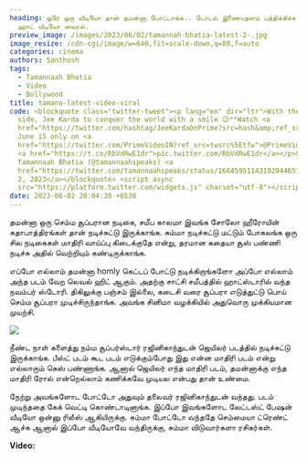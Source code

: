 ```yaml
---
heading: ஒரே ஒரு வீடியோ தான் தமன்னா போட்டாங்க.. டோடல் இணையதளம் பத்திக்கிச்சு..
  ஹாட் வீடியோ வைரல்.
preview_image: /images/2023/06/02/tamannah-bhatia-latest-2-.jpg
image_resize: /cdn-cgi/image/w=640,fit=scale-down,q=80,f=auto
categories: cinema
authors: Santhosh
tags:
  - Tamannaah Bhatia
  - Video
  - Bollywood
title: tamana-latest-video-viral
code: <blockquote class="twitter-tweet"><p lang="en" dir="ltr">With them by my
  side, Jee Karda to conquer the world with a smile 😉⁰⁰Watch <a
  href="https://twitter.com/hashtag/JeeKardaOnPrime?src=hash&amp;ref_src=twsrc%5Etfw">#JeeKardaOnPrime</a>,
  June 15 only on <a
  href="https://twitter.com/PrimeVideoIN?ref_src=twsrc%5Etfw">@PrimeVideoIN</a>
  <a href="https://t.co/RbVdRwE1dr">pic.twitter.com/RbVdRwE1dr</a></p>&mdash;
  Tamannaah Bhatia (@tamannaahspeaks) <a
  href="https://twitter.com/tamannaahspeaks/status/1664595114319294465?ref_src=twsrc%5Etfw">June
  2, 2023</a></blockquote> <script async
  src="https://platform.twitter.com/widgets.js" charset="utf-8"></script>
date: 2023-06-02 20:04:30 +0530
---
```



தமன்னா ஒரு செம்ம சூப்பரான நடிகை, சமீப காலமா இவங்க சோலோ ஹீரோயின் கதாபாத்திரங்கள் தான் நடிச்சுட்டு இருக்காங்க. சும்மா நடிச்சுட்டு மட்டும் போகலங்க ஒரு சில நடிகைகள் மாதிரி வாய்ப்பு கிடைக்குதே என்று, தரமான கதையா சூஸ் பண்ணி நடிச்சு அதில் வெற்றியும் கண்டிருக்காங்க.

எப்போ எல்லாம் தமன்னா homly கெட்டப் போட்டு நடிக்கிறாங்களோ அப்போ எல்லாம் அந்த படம் வேற லெவல் ஹிட் ஆகும். அதற்கு சாட்சி சமீபத்தில் ஹாட்ஸ்டாரில் வந்த நவம்பர் ஸ்டோரி. திகிலுக்கு பஞ்சம் இல்லை, கடைசி வரை சூப்பரா எடுத்துட்டு பொய் செம்ம சூப்பரா முடிச்சிருந்தாங்க. அவங்க சினிமா வழக்கியில் அதுவொரு முக்கியமான முயற்சி.

![](/images/2023/06/02/tamannah-bhatia-latest-1-.jpg)

நீண்ட நாள் களைத்து நம்ம சூப்பர்ஸ்டார் ரஜினிகாந்துடன் ஜெயிலர் படத்தில் நடிச்சுட்டு இருக்காங்க. பீஸ்ட் படம் கூட படம் எடுக்கும்போது இது என்ன மாதிரி படம் என்று எல்லாரும் கெஸ் பண்ணாங்க. ஆனால் ஜெயிலர் எந்த மாதிரி படம், தமன்னாக்கு எந்த மாதிரி ரோல் என்றெல்லாம் கணிக்கவே முடியல என்பது தான் உண்மை.

நேற்று அவங்களோட போட்டோ அதுவும் தலைவர் ரஜினிகாந்துடன் வந்தது. படம் முடிந்ததை கேக் வெட்டி கொண்டாடினாங்க. இப்போ இவங்களோட லேட்டஸ்ட் பேஷன் வீடியோ ஒன்னு ரிலீஸ் ஆகியிருக்கு. சும்மா போட்டோ வந்ததே செம்மையா ட்ரெண்ட் ஆச்சு ஆனால் இப்போ வீடியோவே வந்திருக்கு, சும்மா விடுவார்களா ரசிகர்கள்.

**Video:**
